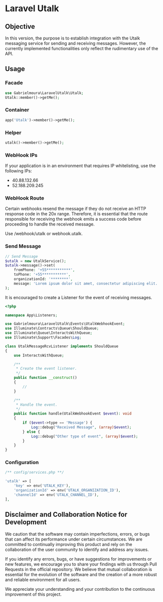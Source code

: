 # Laravel Utalk

## Objective

In this version, the purpose is to establish integration with the Utalk messaging service for sending and receiving messages. However, the currently implemented functionalities only reflect the rudimentary use of the API.

## Usage

### Facade
```php
use Gabrielmoura\LaravelUtalk\Utalk;
Utalk::member()->getMe();
```

### Container
```php
app('Utalk')->member()->getMe();
```

### Helper
```php
utalk()->member()->getMe();
```
### WebHook IPs

If your application is in an environment that requires IP whitelisting, use the following IPs:

* 40.88.132.66
* 52.188.209.245

### WebHook Route

Certain webhooks resend the message if they do not receive an HTTP response code in the 20x range. Therefore, it is essential that the route responsible for receiving the webhook emits a success code before proceeding to handle the received message.

Use /webhook/utalk or webhook.utalk.

### Send Message

```php
// Send Message
$utalk = new UtalkService();
$utalk->message()->set(
    fromPhone: '+55***********',
    toPhone: '+55***********',
    organizationId: '********',
    message: 'Lorem ipsum dolor sit amet, consectetur adipiscing elit.'
);
```

It is encouraged to create a Listener for the event of receiving messages.

```php
<?php

namespace App\Listeners;

use Gabrielmoura\LaravelUtalk\Events\UtalkWebhookEvent;
use Illuminate\Contracts\Queue\ShouldQueue;
use Illuminate\Queue\InteractsWithQueue;
use Illuminate\Support\Facades\Log;

class UtalkMessageRcvListener implements ShouldQueue
{
    use InteractsWithQueue;

    /**
     * Create the event listener.
     */
    public function __construct()
    {
        //
    }

    /**
     * Handle the event.
     */
    public function handle(UtalkWebhookEvent $event): void
    {
        if ($event->type == 'Message') {
            Log::debug("Received Message", (array)$event);
        } else {
            Log::debug("Other type of event", (array)$event);
        }
    }
}
```

### Configuration

```php
/** config/services.php **/

'utalk' => [
    'key' => env('UTALK_KEY'),
    'organizationId' => env('UTALK_ORGANIZATION_ID'),
    'channelId' => env('UTALK_CHANNEL_ID'),
],
```

## Disclaimer and Collaboration Notice for Development

We caution that the software may contain imperfections, errors, or bugs that can affect its performance under certain circumstances. We are committed to continually improving this product and rely on the collaboration of the user community to identify and address any issues.

If you identify any errors, bugs, or have suggestions for improvements or new features, we encourage you to share your findings with us through Pull Requests in the official repository. We believe that mutual collaboration is essential for the evolution of the software and the creation of a more robust and reliable environment for all users.

We appreciate your understanding and your contribution to the continuous improvement of this project.
